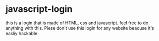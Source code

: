 # javascript-login
this is a login that is made of HTML, css and javascript.
feel free to do anything with this.
Plese don't use this login for any website beacuse it's easliy hackable 
